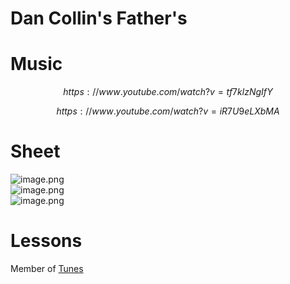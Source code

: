 # Dan Collin's Father's   
# Music   

$$
https://www.youtube.com/watch?v=tf7klzNgIfY
$$

$$
https://www.youtube.com/watch?v=iR7U9eLXbMA
$$
# Sheet   
![image.png](files/image_3h.png)    
![image.png](files/image_2v.png)    
![image.png](files/image_k.png)    
# Lessons   
   
Member of [Tunes](tunes.md)    
